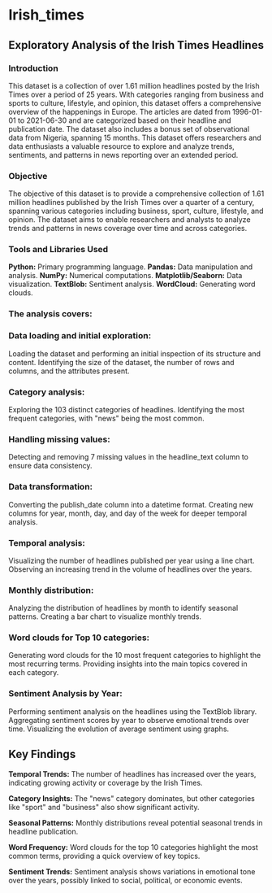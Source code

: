 # Irish_times
## Exploratory Analysis of the Irish Times Headlines

### Introduction
This dataset is a collection of over 1.61 million headlines posted by the Irish Times over a period of 25 years. With categories ranging from business and sports to culture, lifestyle, and opinion, this dataset offers a comprehensive overview of the happenings in Europe. The articles are dated from 1996-01-01 to 2021-06-30 and are categorized based on their headline and publication date. The dataset also includes a bonus set of observational data from Nigeria, spanning 15 months. This dataset offers researchers and data enthusiasts a valuable resource to explore and analyze trends, sentiments, and patterns in news reporting over an extended period.

### Objective
The objective of this dataset is to provide a comprehensive collection of 1.61 million headlines published by the Irish Times over a quarter of a century, spanning various categories including business, sport, culture, lifestyle, and opinion. The dataset aims to enable researchers and analysts to analyze trends and patterns in news coverage over time and across categories. 

### Tools and Libraries Used
**Python:** Primary programming language.
**Pandas:** Data manipulation and analysis.
**NumPy:** Numerical computations.
**Matplotlib/Seaborn:** Data visualization.
**TextBlob:** Sentiment analysis.
**WordCloud:** Generating word clouds.

### The analysis covers:

### Data loading and initial exploration:
Loading the dataset and performing an initial inspection of its structure and content.
Identifying the size of the dataset, the number of rows and columns, and the attributes present.

### Category analysis:
Exploring the 103 distinct categories of headlines.
Identifying the most frequent categories, with "news" being the most common.

### Handling missing values:
Detecting and removing 7 missing values in the headline_text column to ensure data consistency.

### Data transformation:
Converting the publish_date column into a datetime format.
Creating new columns for year, month, day, and day of the week for deeper temporal analysis.

### Temporal analysis:
Visualizing the number of headlines published per year using a line chart.
Observing an increasing trend in the volume of headlines over the years.

### Monthly distribution:
Analyzing the distribution of headlines by month to identify seasonal patterns.
Creating a bar chart to visualize monthly trends.

### Word clouds for Top 10 categories:
Generating word clouds for the 10 most frequent categories to highlight the most recurring terms.
Providing insights into the main topics covered in each category.

### Sentiment Analysis by Year:
Performing sentiment analysis on the headlines using the TextBlob library.
Aggregating sentiment scores by year to observe emotional trends over time.
Visualizing the evolution of average sentiment using graphs.

## Key Findings

**Temporal Trends:** The number of headlines has increased over the years, indicating growing activity or coverage by the Irish Times.

**Category Insights:** The "news" category dominates, but other categories like "sport" and "business" also show significant activity.

**Seasonal Patterns:** Monthly distributions reveal potential seasonal trends in headline publication.

**Word Frequency:** Word clouds for the top 10 categories highlight the most common terms, providing a quick overview of key topics.

**Sentiment Trends:** Sentiment analysis shows variations in emotional tone over the years, possibly linked to social, political, or economic events.
